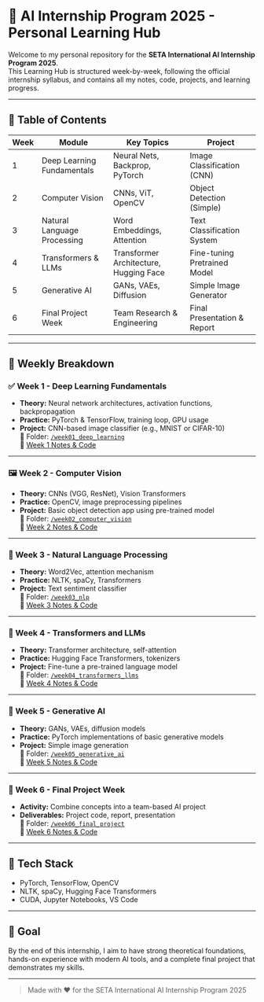 # 🧠 AI Internship Program 2025 - Personal Learning Hub

Welcome to my personal repository for the **SETA International AI Internship Program 2025**.  
This Learning Hub is structured week-by-week, following the official internship syllabus, and contains all my notes, code, projects, and learning progress.

---

## 📅 Table of Contents

| Week | Module                         | Key Topics                             | Project                                  |
|------|--------------------------------|----------------------------------------|------------------------------------------|
| 1    | Deep Learning Fundamentals     | Neural Nets, Backprop, PyTorch         | Image Classification (CNN)               |
| 2    | Computer Vision                | CNNs, ViT, OpenCV                      | Object Detection (Simple)                |
| 3    | Natural Language Processing    | Word Embeddings, Attention             | Text Classification System               |
| 4    | Transformers & LLMs            | Transformer Architecture, Hugging Face | Fine-tuning Pretrained Model             |
| 5    | Generative AI                  | GANs, VAEs, Diffusion                  | Simple Image Generator                   |
| 6    | Final Project Week             | Team Research & Engineering            | Final Presentation & Report              |

---

## 📖 Weekly Breakdown

### ✅ Week 1 - Deep Learning Fundamentals
- **Theory:** Neural network architectures, activation functions, backpropagation  
- **Practice:** PyTorch & TensorFlow, training loop, GPU usage  
- **Project:** CNN-based image classifier (e.g., MNIST or CIFAR-10)  
📂 Folder: [`/week01_deep_learning`](./week01_deep_learning)  
📄 [Week 1 Notes & Code](./week01_deep_learning/README.md)

---

### 🖼️ Week 2 - Computer Vision
- **Theory:** CNNs (VGG, ResNet), Vision Transformers  
- **Practice:** OpenCV, image preprocessing pipelines  
- **Project:** Basic object detection app using pre-trained model  
📂 Folder: [`/week02_computer_vision`](./week02_computer_vision)  
📄 [Week 2 Notes & Code](./week02_computer_vision/README.md)

---

### 📝 Week 3 - Natural Language Processing
- **Theory:** Word2Vec, attention mechanism  
- **Practice:** NLTK, spaCy, Transformers  
- **Project:** Text sentiment classifier  
📂 Folder: [`/week03_nlp`](./week03_nlp)  
📄 [Week 3 Notes & Code](./week03_nlp/README.md)

---

### 🤖 Week 4 - Transformers and LLMs
- **Theory:** Transformer architecture, self-attention  
- **Practice:** Hugging Face Transformers, tokenizers  
- **Project:** Fine-tune a pre-trained language model  
📂 Folder: [`/week04_transformers_llms`](./week04_transformers_llms)  
📄 [Week 4 Notes & Code](./week04_transformers_llms/README.md)

---

### 🎨 Week 5 - Generative AI
- **Theory:** GANs, VAEs, diffusion models  
- **Practice:** PyTorch implementations of basic generative models  
- **Project:** Simple image generation  
📂 Folder: [`/week05_generative_ai`](./week05_generative_ai)  
📄 [Week 5 Notes & Code](./week05_generative_ai/README.md)

---

### 🚀 Week 6 - Final Project Week
- **Activity:** Combine concepts into a team-based AI project  
- **Deliverables:** Project code, report, presentation  
📂 Folder: [`/week06_final_project`](./week06_final_project)  
📄 [Week 6 Notes & Code](./week06_final_project/README.md)

---

## 🧰 Tech Stack

- PyTorch, TensorFlow, OpenCV  
- NLTK, spaCy, Hugging Face Transformers  
- CUDA, Jupyter Notebooks, VS Code  

---

## 🏁 Goal

By the end of this internship, I aim to have strong theoretical foundations, hands-on experience with modern AI tools, and a complete final project that demonstrates my skills.

---

> Made with ❤️ for the SETA International AI Internship Program 2025

